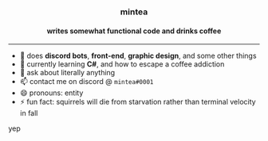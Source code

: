 <h3 align="center"> mintea </h3>
<h4 align="center"> writes somewhat functional code and drinks coffee </h4>

---

- 🔭 does **discord bots**, **front-end**, **graphic design**, and some other things
- 🌱 currently learning **C#**, and how to escape a coffee addiction
- 💬 ask about literally anything
- 📫 contact me on discord @ `mintea#0001`
- 😄 pronouns: entity
- ⚡ fun fact: squirrels will die from starvation rather than terminal velocity in fall

yep

